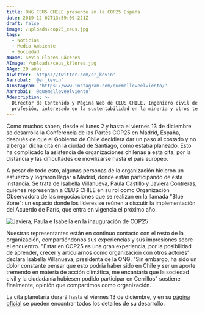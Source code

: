 ```yaml
---
title: ONG CEUS CHILE presente en la COP25 España
date: 2019-12-02T13:59:09.221Z
draft: false
image: /uploads/cop25_ceus.jpg
tags:
  - Noticias
  - Medio Ambiente
  - Sociedad
AName: Kevin Flores Cáceres
AImage: /uploads/ceus_kflores.jpg
AAge: 29 años
ATwitter: 'https://twitter.com/er_kevin'
Aarrobat: '@er_kevin'
AInstagram: 'https://www.instagram.com/quemelleveelviento/'
Aarrobai: '@quemelleveelviento'
Adescription: >-
  Director de Contenido y Página Web de CEUS CHILE. Ingeniero civil de minas de
  profesión, interesado en la sustentabilidad en la minería y otros temas.
---
```

Como muchos saben, desde el lunes 2 y hasta el viernes 13 de diciembre se desarrolla la Conferencia de las Partes COP25 en Madrid, España, después de que el Gobierno de Chile decidiera dar un paso al costado y no albergar dicha cita en la ciudad de Santiago, como estaba planeado. Esto ha complicado la asistencia de organizaciones chilenas a esta cita, por la distancia y las dificultades de movilizarse hasta el país europeo.

A pesar de todo esto, algunas personas de la organización hicieron un esfuerzo y lograron llegar a Madrid, donde están participando de esta instancia. Se trata de Isabella Villanueva, Paula Castillo y Javiera Contreras, quienes representan a CEUS CHILE en su rol como Organización Observadora de las negociaciones que se realizan en la llamada "Blue Zone": un espacio donde los líderes se reúnen a discutir la implementación del Acuerdo de París, que entra en vigencia el próximo año.

![Javiera, Paula e Isabella en la inauguración de COP25](/uploads/participacion_ceus_cop.jpg "Javiera, Paula e Isabella en la inauguración de COP25")

Nuestras representantes están en continuo contacto con el resto de la organización, compartiéndonos sus experiencias y sus impresiones sobre el encuentro. "Estar en COP25 es una gran experiencia, por la posibilidad de aprender, crecer y articularnos como organización con otros actores" declara Isabella Villanueva, presidenta de la ONG. "Sin embargo, ha sido un dolor constante pensar que esto podría haber sido en Chile y ser un aporte tremendo en materia de acción climática, me encantaría que la sociedad civil y la ciudadanía hubiesen podido participar en Cerrillos" sostiene finalmente, opinión que compartimos como organización.

La cita planetaria durará hasta el viernes 13 de diciembre, y en su [página oficial](https://unfccc.int/cop25) se pueden encontrar todos los detalles de su desarrollo.
